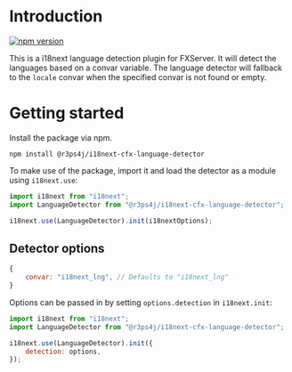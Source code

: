 # Introduction

[![npm version](https://img.shields.io/npm/v/@r3ps4j/i18next-cfx-language-detector.svg?style=flat-square)](https://www.npmjs.com/package/@r3ps4j/i18next-cfx-language-detector)

This is a i18next language detection plugin for FXServer. It will detect the languages based on a convar variable. The language detector will fallback to the `locale` convar when the specified convar is not found or empty.

# Getting started

Install the package via npm.

```
npm install @r3ps4j/i18next-cfx-language-detector
```

To make use of the package, import it and load the detector as a module using `i18next.use`:

```js
import i18next from "i18next";
import LanguageDetector from "@r3ps4j/i18next-cfx-language-detector";

i18next.use(LanguageDetector).init(i18nextOptions);
```

## Detector options

```js
{
    convar: "i18next_lng", // Defaults to "i18next_lng"
}
```

Options can be passed in by setting `options.detection` in `i18next.init`:

```js
import i18next from "i18next";
import LanguageDetector from "@r3ps4j/i18next-cfx-language-detector";

i18next.use(LanguageDetector).init({
    detection: options,
});
```
